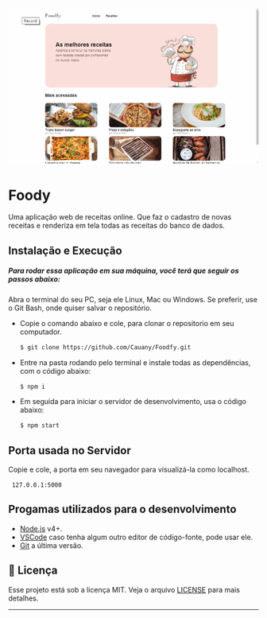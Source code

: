 <h1 align="center">
    <img alt="Foodfy Gif" src="/Backend/public/assets/Foodfy.gif" width="800px" />
</h1>

# Foody

Uma aplicação web de receitas online. Que faz o cadastro de novas receitas e renderiza em tela todas as receitas do banco de dados. 

## Instalação e Execução

##### Para rodar essa aplicação em sua máquina, você terá que seguir os passos abaixo:

Abra o terminal do seu PC, seja ele Linux, Mac ou Windows. Se preferir, use o Git Bash, onde quiser salvar o repositório.

- Copie o comando abaixo e cole, para clonar o repositorio em seu computador.
    ```sh
    $ git clone https://github.com/Cauany/Foodfy.git
    ```
- Entre na pasta rodando pelo terminal e instale todas as dependências, com o código abaixo:
    ```sh
    $ npm i
    ```
- Em seguida para iniciar o servidor de desenvolvimento, usa o código abaixo:
    ```sh
    $ npm start
    ```

## Porta usada no Servidor
Copie e cole, a porta em seu navegador para visualizá-la como localhost.

     127.0.0.1:5000
    
## Progamas utilizados para o desenvolvimento

- [Node.js](https://nodejs.org/) v4+.
- [VSCode](https://code.visualstudio.com/) caso tenha algum outro editor de código-fonte, pode usar ele.
- [Git](https://git-scm.com/) a última versão.

## :memo: Licença

Esse projeto está sob a licença MIT. Veja o arquivo [LICENSE](/LICENSE) para mais detalhes.

---
